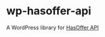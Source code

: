 # wp-hasoffer-api
A WordPress library for [HasOffer API](https://developers.tune.com/network#/affiliate)
